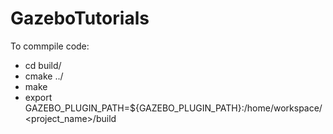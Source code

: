 # GazeboTutorials

To commpile code:
- cd build/
- cmake ../
- make
- export GAZEBO_PLUGIN_PATH=${GAZEBO_PLUGIN_PATH}:/home/workspace/<project_name>/build
